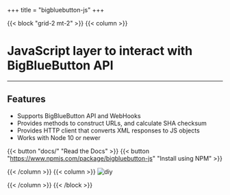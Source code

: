 +++
title = "bigbluebutton-js"
+++

{{< block "grid-2 mt-2" >}}
{{< column >}}

# JavaScript layer to interact with BigBlueButton API

---

## Features

- Supports BigBlueButton API and WebHooks
- Provides methods to construct URLs, and calculate SHA checksum
- Provides HTTP client that converts XML responses to JS objects
- Works with Node 10 or newer



{{< button "docs/" "Read the Docs" >}} {{< button "https://www.npmjs.com/package/bigbluebutton-js" "Install using NPM" >}}

{{< /column >}}
{{< column >}}
![diy](https://aakatev.github.io/bigbluebutton-js-docs/images/landing.png)


{{< /column >}}
{{< /block >}}
